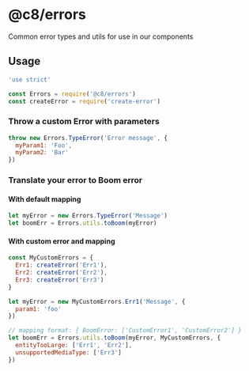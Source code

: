 # @c8/errors
Common error types and utils for use in our components

## Usage
```javascript
'use strict'

const Errors = require('@c8/errors')
const createError = require('create-error')
```

### Throw a custom Error with parameters
```javascript
throw new Errors.TypeError('Error message', {
  myParam1: 'Foo',
  myParam2: 'Bar'
})
```

### Translate your error to Boom error

#### With default mapping
```javascript
let myError = new Errors.TypeError('Message')
let boomErr = Errors.utils.toBoom(myError)
```

#### With custom error and mapping
```javascript
const MyCustomErrors = {
  Err1: createError('Err1'),
  Err2: createError('Err2'),
  Err3: createError('Err3')
}

let myError = new MyCustomErrors.Err1('Message', {
  param1: 'foo'
})

// mapping format: { BoomError: ['CustomError1', 'CustomError2'] }
let boomErr = Errors.utils.toBoom(myError, MyCustomErrors, {
  entityTooLarge: ['Err1', 'Err2'],
  unsupportedMediaType: ['Err3']
})
```

